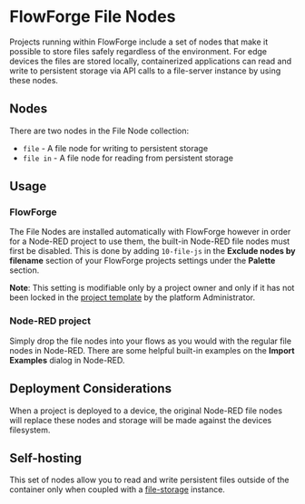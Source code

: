 # FlowForge File Nodes

Projects running within FlowForge include a set of nodes that make it possible
to store files safely regardless of the environment. For edge devices the files 
are stored locally, containerized applications can read and write to persistent 
storage via API calls to a file-server instance by using these nodes.

## Nodes

There are two nodes in the File Node collection:

- `file` - A file node for writing to persistent storage
- `file in` - A file node for reading from persistent storage

## Usage

### FlowForge

The File Nodes are installed automatically with FlowForge however in order for a 
Node-RED project to use them, the built-in Node-RED file nodes must first be disabled. 
This is done by adding `10-file-js` in the **Exclude nodes by filename** 
section of your FlowForge projects settings under  the **Palette** section.

**Note**: This setting is modifiable only by a project owner and only if it has not been
locked in the [project template](concepts.md#project-template) by the platform Administrator.

### Node-RED project

Simply drop the file nodes into your flows as you would with the regular file nodes in Node-RED. 
There are some helpful built-in examples on the **Import Examples** dialog in Node-RED.

## Deployment Considerations

When a project is deployed to a device, the original Node-RED file nodes will
replace these nodes and storage will be made against the devices filesystem.

## Self-hosting

This set of nodes allow you to read and write persistent files outside of the container
only when coupled with a [file-storage](../install/file-storage/README.md) instance.

